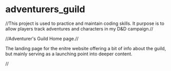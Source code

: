 # adventurers_guild
//This project is used to practice and maintain coding skills. It purpose is to allow players track adventures and characters in my D&D campaign.//

//Adventurer's Guild Home page.//
<p>The landing page for the enitre website offering a bit of info about the guild, but mainly serving as a launching point into deeper content.</p>

//
